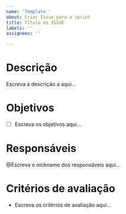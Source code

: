 ```yaml
---
name: 'Template '
about: Criar Issue para a sprint
title: Título da ISSUE
labels: ''
assignees: ''

---
```


# Descrição
Escreva a descrição a aqui...
# Objetivos
- [ ] Escreva os objetivos aqui...
# Responsáveis
@Escreva o nickname dos responsáveis aqui...
# Critérios de avaliação 
* Escreva os critérios de avaliação aqui...
